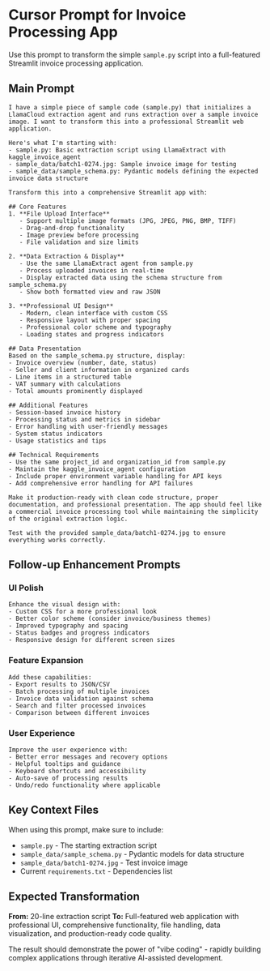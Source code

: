 # Cursor Prompt for Invoice Processing App

Use this prompt to transform the simple `sample.py` script into a full-featured Streamlit invoice processing application.

## Main Prompt

```
I have a simple piece of sample code (sample.py) that initializes a LlamaCloud extraction agent and runs extraction over a sample invoice image. I want to transform this into a professional Streamlit web application.

Here's what I'm starting with:
- sample.py: Basic extraction script using LlamaExtract with kaggle_invoice_agent
- sample_data/batch1-0274.jpg: Sample invoice image for testing
- sample_data/sample_schema.py: Pydantic models defining the expected invoice data structure

Transform this into a comprehensive Streamlit app with:

## Core Features
1. **File Upload Interface**
   - Support multiple image formats (JPG, JPEG, PNG, BMP, TIFF)
   - Drag-and-drop functionality
   - Image preview before processing
   - File validation and size limits

2. **Data Extraction & Display**
   - Use the same LlamaExtract agent from sample.py
   - Process uploaded invoices in real-time
   - Display extracted data using the schema structure from sample_schema.py
   - Show both formatted view and raw JSON

3. **Professional UI Design**
   - Modern, clean interface with custom CSS
   - Responsive layout with proper spacing
   - Professional color scheme and typography
   - Loading states and progress indicators

## Data Presentation
Based on the sample_schema.py structure, display:
- Invoice overview (number, date, status)
- Seller and client information in organized cards
- Line items in a structured table
- VAT summary with calculations
- Total amounts prominently displayed

## Additional Features
- Session-based invoice history
- Processing status and metrics in sidebar
- Error handling with user-friendly messages
- System status indicators
- Usage statistics and tips

## Technical Requirements
- Use the same project_id and organization_id from sample.py
- Maintain the kaggle_invoice_agent configuration
- Include proper environment variable handling for API keys
- Add comprehensive error handling for API failures

Make it production-ready with clean code structure, proper documentation, and professional presentation. The app should feel like a commercial invoice processing tool while maintaining the simplicity of the original extraction logic.

Test with the provided sample_data/batch1-0274.jpg to ensure everything works correctly.
```

## Follow-up Enhancement Prompts

### UI Polish
```
Enhance the visual design with:
- Custom CSS for a more professional look
- Better color scheme (consider invoice/business themes)
- Improved typography and spacing
- Status badges and progress indicators
- Responsive design for different screen sizes
```

### Feature Expansion
```
Add these capabilities:
- Export results to JSON/CSV
- Batch processing of multiple invoices
- Invoice data validation against schema
- Search and filter processed invoices
- Comparison between different invoices
```

### User Experience
```
Improve the user experience with:
- Better error messages and recovery options
- Helpful tooltips and guidance
- Keyboard shortcuts and accessibility
- Auto-save of processing results
- Undo/redo functionality where applicable
```

## Key Context Files

When using this prompt, make sure to include:
- `sample.py` - The starting extraction script
- `sample_data/sample_schema.py` - Pydantic models for data structure
- `sample_data/batch1-0274.jpg` - Test invoice image
- Current `requirements.txt` - Dependencies list

## Expected Transformation

**From:** 20-line extraction script
**To:** Full-featured web application with professional UI, comprehensive functionality, file handling, data visualization, and production-ready code quality.

The result should demonstrate the power of "vibe coding" - rapidly building complex applications through iterative AI-assisted development.